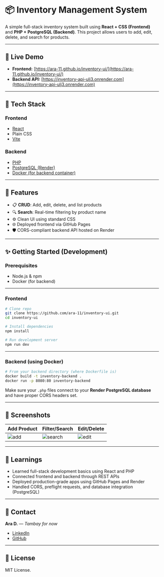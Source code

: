 # 📦 Inventory Management System

A simple full-stack inventory system built using **React + CSS (Frontend)** and **PHP + PostgreSQL (Backend)**. This project allows users to add, edit, delete, and search for products.

---

## 🔗 Live Demo

* **Frontend:** [https://ara-11.github.io/inventory-ui/](https://ara-11.github.io/inventory-ui/)
* **Backend API:** [https://inventory-api-ulj3.onrender.com](https://inventory-api-ulj3.onrender.com)

---

## 💠 Tech Stack

### Frontend

* [React](https://reactjs.org/)
* Plain CSS
* [Vite](https://vitejs.dev/)

### Backend

* [PHP](https://www.php.net/)
* [PostgreSQL (Render)](https://render.com/docs/databases#postgresql)
* [Docker (for backend container)](https://www.docker.com/)

---

## 📁 Features

* 📋 **CRUD**: Add, edit, delete, and list products
* 🔍 **Search**: Real-time filtering by product name
* ⚙️ Clean UI using standard CSS
* 🌐 Deployed frontend via GitHub Pages
* 🛡️ CORS-compliant backend API hosted on Render

---

## ✨ Getting Started (Development)

### Prerequisites

* Node.js & npm
* Docker (for backend)

---

### Frontend

```bash
# Clone repo
git clone https://github.com/ara-11/inventory-ui.git
cd inventory-ui

# Install dependencies
npm install

# Run development server
npm run dev
```

---

### Backend (using Docker)

```bash
# From your backend directory (where Dockerfile is)
docker build -t inventory-backend .
docker run -p 8080:80 inventory-backend
```

Make sure your `.php` files connect to your **Render PostgreSQL database** and have proper CORS headers set.

---

## 📸 Screenshots

| Add Product                             | Filter/Search                              | Edit/Delete                              |
| --------------------------------------- | ------------------------------------------ | ---------------------------------------- |
| ![add](https://imgur.com/a/vt0jS9y.png) | ![search](https://imgur.com/a/vt0jS9y.png) | ![edit](https://imgur.com/a/vt0jS9y.png) |

---

## 🧠 Learnings

* Learned full-stack development basics using React and PHP
* Connected frontend and backend through REST APIs
* Deployed production-grade apps using GitHub Pages and Render
* Handled CORS, preflight requests, and database integration (PostgreSQL)

---

## 📢 Contact

**Ara D.** — *Tambay for now*
* [LinkedIn](www.linkedin.com/in/ara-mae-duco)
* [GitHub](https://github.com/ara-11)

---

## 📄 License

MIT License.
